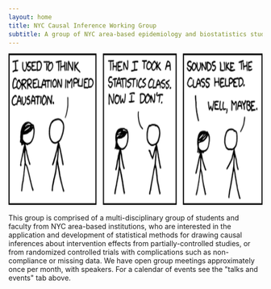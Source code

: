 ```yaml
---
layout: home
title: NYC Causal Inference Working Group
subtitle: A group of NYC area-based epidemiology and biostatistics students and faculty promoting quality causal inference research for public health
---
```


<img src="/assets/img/jhsph image.png" alt="drawing" height="300"/>

This group is comprised of a multi-disciplinary group of students and faculty from NYC area-based institutions, who are interested in the application and development of statistical methods for drawing causal inferences about intervention effects from partially-controlled studies, or from randomized controlled trials with complications such as non-compliance or missing data.  We have open group meetings approximately once per month, with speakers.  For a calendar of events see the "talks and events" tab above.
